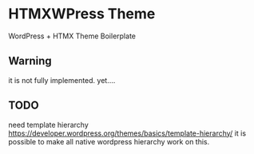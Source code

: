 # HTMXWPress Theme

WordPress + HTMX Theme Boilerplate

## Warning 
it is not fully implemented. yet....

## TODO
need template hierarchy https://developer.wordpress.org/themes/basics/template-hierarchy/
it is possible to make all native wordpress hierarchy work on this.

